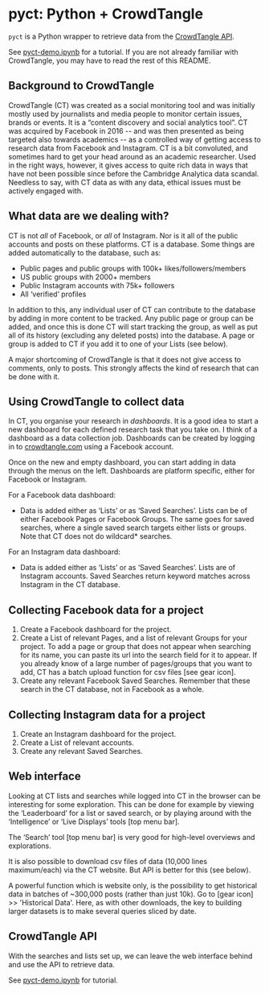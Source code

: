 # pyct: Python + CrowdTangle

`pyct` is a Python wrapper to retrieve data from the [CrowdTangle API](https://github.com/CrowdTangle/API).

See [pyct-demo.ipynb](https://github.com/simonlindgren/pyct/blob/main/pyct-demo.ipynb) for a tutorial. If you are not already familiar with CrowdTangle, you may have to read the rest of this README.

## Background to CrowdTangle

CrowdTangle (CT) was created as a social monitoring tool and was initially mostly used by journalists and media people to monitor certain issues, brands or events. It is a “content discovery and social analytics tool”. CT was acquired by Facebook in 2016 -- and was then presented as being targeted also towards academics -- as a controlled way of getting access to research data from Facebook and Instagram. CT is a bit convoluted, and sometimes hard to get your head around as an academic researcher. Used in the right ways, however, it gives access to quite rich data in ways that have not been possible since before the Cambridge Analytica data scandal. Needless to say, with CT data as with any data, ethical issues must be actively engaged with.

## What data are we dealing with?

CT is not *all* of Facebook, or *all* of Instagram. Nor is it all of the public accounts and posts on these platforms. CT is a database. Some things are added automatically to the database, such as:

- Public pages and public groups with 100k+ likes/followers/members
- US public groups with 2000+ members
- Public Instagram accounts with 75k+ followers
- All ‘verified’ profiles

In addition to this, any individual user of CT can contribute to the database by adding in more content to be tracked. Any public page or group can be added, and once this is done CT will start tracking the group, as well as put all of its history (excluding any deleted posts) into the database. A page or group is added to CT if you add it to one of your Lists (see below). 

A major shortcoming of CrowdTangle is that it does not give access to comments, only to posts. This strongly affects the kind of research that can be done with it.

## Using CrowdTangle to collect data

In CT, you organise your research in *dashboards*. It is a good idea to start a new dashboard for each defined research task that you take on. I think of a dashboard as a data collection job. Dashboards can be created by logging in to [crowdtangle.com](https://crowdtangle.com) using a Facebook account.

Once on the new and empty dashboard, you can start adding in data through the menus on the left. Dashboards are platform specific, either for Facebook or Instagram.


For a Facebook data dashboard:

- Data is added either as ‘Lists’ or as ‘Saved Searches’. Lists can be of either Facebook Pages or Facebook Groups. The same goes for saved searches, where a single saved search targets either lists or groups. Note that CT does not do wildcard* searches.

For an Instagram data dashboard:

- Data is added either as ‘Lists’ or as ‘Saved Searches’. Lists are of Instagram accounts. Saved Searches return keyword matches across Instagram in the CT database.

## Collecting Facebook data for a project

1. Create a Facebook dashboard for the project.
2. Create a List of relevant Pages, and a list of relevant Groups for your project. To add a page or group that does not appear when searching for its name, you can paste its url into the search field for it to appear. If you already know of a large number of pages/groups that you want to add, CT has a batch upload function for csv files [see gear icon]. 
3. Create any relevant Facebook Saved Searches. Remember that these search in the CT database, not in Facebook as a whole.

## Collecting Instagram  data for a project

1. Create an Instagram dashboard for the project.
2. Create a List of relevant accounts.
3. Create any relevant Saved Searches.

## Web interface

Looking at CT lists and searches while logged into CT in the browser can be interesting for some exploration. This can be done for example by viewing the ‘Leaderboard’ for a list or saved search, or by playing around with the ‘Intelligence’ or ‘Live Displays’ tools [top menu bar].

The ‘Search’ tool [top menu bar] is very good for high-level overviews and explorations.

It is also possible to download csv files of data (10,000 lines maximum/each) via the CT website. But API is better for this (see below).

A powerful function which is website only, is the possibility to get historical data in batches of ~300,000 posts (rather than just 10k). Go to [gear icon] >> 'Historical Data'. Here, as with other downloads, the key to building larger datasets is to make several queries sliced by date.


## CrowdTangle API

With the searches and lists set up, we can leave the web interface behind and use the API to retrieve data.

See [pyct-demo.ipynb](https://github.com/simonlindgren/pyct/blob/main/pyct-demo.ipynb) for tutorial. 
